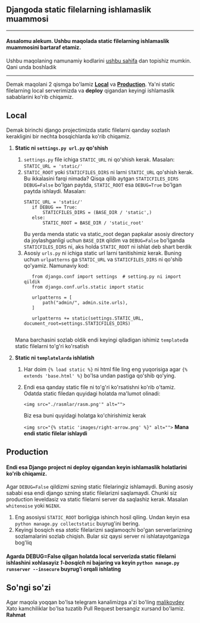 ## Djangoda static filelarning ishlamaslik muammosi
***
#### Assalomu alekum. Ushbu maqolada static filelarning ishlamaslik muammosini bartaraf etamiz.
Ushbu maqolaning namunamiy kodlarini [ushbu sahifa](https://github.com/sevbo2003/common-python-problems/tree/master/django-static-filelar) dan topishiz mumkin. Qani unda boshladik
***
Demak maqolani 2 qismga bo'lamiz [**Local**](https://github.com/sevbo2003/common-python-problems/blob/master/django-static-filelar.md#local) va [**Production**](https://github.com/sevbo2003/common-python-problems/blob/master/django-static-filelar.md#production). Ya'ni static filelarning local serverimizda va **deploy** qigandan keyingi ishlamaslik sabablarini ko'rib chiqamiz.

## Local
Demak birinchi django projectimizda static filelarni qanday sozlash kerakligini bir nechta bosqichlarda ko'rib chiqamiz.

1. **Static ni `settings.py url.py` qo'shish** 
   1. `settings.py` file ichiga `STATIC_URL` ni qo'shish kerak. Masalan: `STATIC_URL = 'static/'`
   2. `STATIC_ROOT` yoki `STATICFILES_DIRS` ni larni `STATIC_URL` qo'shish kerak. Bu ikkalasini farqi nimada? Qisqa qilib aytgan `STATICFILES_DIRS` `DEBUG=False` bo'lgan paytda, `STATIC_ROOT` esa `DEBUG=True` bo'lgan paytda ishlaydi. Masalan:
       ```
      STATIC_URL = 'static/'
          if DEBUG == True:
              STATICFILES_DIRS = (BASE_DIR / 'static',)
          else:
              STATIC_ROOT = BASE_DIR / 'static_root'
      ```
        Bu yerda menda static va static_root degan papkalar asosiy directory da joylashganligi uchun `BASE_DIR` qildim va `DEBUG=False` bo'lganda `STATICFILES_DIRS` ni, aks holda `STATIC_ROOT` ni ishlat deb shart berdik
   3. Asosiy `urls.py` ni ichiga static url larni tanitishimiz kerak. Buning uchun `urlpatterns` ga `STATIC_URL` va `STATICFILES_DIRS` ni qo'shib qo'yamiz. Namunaviy kod:
      ```
         from django.conf import settings  # setting.py ni import qildik
         from django.conf.urls.static import static
   
         urlpatterns = [
             path("admin/", admin.site.urls),
         ]

         urlpatterns += static(settings.STATIC_URL, document_root=settings.STATICFILES_DIRS)
         
      ```
   Mana barchasini sozlab oldik endi keyingi qiladigan ishimiz `template`da static filelarni to'g'ri ko'rsatish

2. **Static ni `templatelarda` ishlatish** 
   1. Har doim `{% load static %}` ni html file ling eng yuqorisiga agar `{% extends 'base.html' %}` bo'lsa undan pastiga qo'shib qo'ying.
   2. Endi esa qanday static file ni to'g'ri ko'rsatishni ko'rib o'tamiz. Odatda static filedan quyidagi holatda ma'lumot olinadi: 
    
      ```<img src="./rasmlar/rasm.png'" alt="">```
      
      Biz esa buni quyidagi holatga ko'chirishimiz kerak 
      
      ```<img src="{% static 'images/right-arrow.png' %}" alt="">``` **Mana endi static filelar ishlaydi**

## Production
#### Endi esa Django project ni deploy qigandan keyin ishlamaslik holatlarini ko'rib chiqamiz.
Agar `DEBUG=False` qildizmi szning static filelaringiz ishlamaydi. Buning asosiy sababi esa endi django szning static filelarizni saqlamaydi. Chunki siz production leveldasiz va static filelarni server da saqlashiz kerak. Masalan `whitenoise` yoki `NGINX`. 
   1. Eng asosiysi `STATIC_ROOT` borligiga ishinch hosil qiling. Undan keyin esa `python manage.py collectstatic`  buyrug'ini bering.
   2. Keyingi bosqich esa *static* filelarizni saqlamoqchi bo'gan serverlarizning sozlamalarini sozlab chiqish. Bular siz qaysi server ni ishlatayotganizga bog'liq
#### Agarda DEBUG=False qilgan holatda local serverizda static filelarni ishlashini xohlasayiz *1-bosqich* ni bajaring va keyin `python manage.py runserver --insecure` buyrug'i orqali ishlating


## So'ngi so'zi
Agar maqola yoqqan bo'lsa telegram kanalimizga a'zi bo'ling [malikovdev](https://t.me/malikovdev)
Xato kamchiliklar bo'lsa tuzatib Pull Request bersangiz xursand bo'lamiz. **Rahmat**
